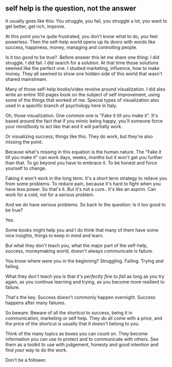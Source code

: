 ## self help is the question, not the answer

It usually goes like this: You struggle, you fail, you struggle a lot, you want to get better, get rich, improve.

At this point you're quite frustrated, you don't know what to do, you feel powerless.
Then the self-help world opens up its doors with words like success, happiness, money, managing and controlling people.

Is it too good to be true?.
Before answer this let me share one thing: I did struggle. I did fail. I did search for a solution.
At that time those solutions seemed like the perfect one. I studied marketing, influence, how to make money. They all seemed to show one hidden side of this world that wasn't shared mainstream.

Many of those self-help books/video revolve around visualization. I did also write an entire 100 pages book on the subject of self improvement, using some of the things that worked of me. Special types of visualization also used in a specific branch of psychology here in Italy.

Oh, those visualization. One common one is "Fake it till you make it".
It's based around the fact that if you mimic being happy, you'll someone force your mind/body to act like that and it will partially work.

Or visualizing success, things like this.
They do work, but they're also missing the point.

Because what's missing in this equation is the human nature. The "Fake it till you make it" can work days, weeks, months but it won't get you further than that. To go beyond you have to embrace it. To be honest and force yourself to change.

Faking it won't work in the long term. It's a short term strategy to relieve you from some problems. To reduce pain, because it's hard to fight when you have less power. So that's it. But it's not a cure..
It's like an aspirin. Can work for a cold, not for a serious problem.

And we _do_ have serious problems.
So back to the question: Is it too good to be true?

Yes.

Some books might help you and I do think that many of them have some nice insights, things to keep in mind and learn.

But what they don't teach you, what the major part of the self-help, success, moneymaking world, doesn't always communicate is failure.

You know where were you in the beginning? Struggling. Failing. Trying and failing.

What they don't teach you is that _it's perfectly fine to fail_ as long as you try again, as you continue learning and trying, as you become more resilient to failure.

That's the key. Success doesn't commonly happen overnight.
Success happens after many failures.

So beware. Beware of all the shortcut to success, being it in communication, marketing or self help.
They do all come with a price, and the price of the shortcut is usually that it doesn't belong to you.

Think of the many topics as boxes you can count on. They become information you can use to protect and to communicate with others. See them as a toolkit to use with judgement, honesty and good intention and find _your_ way to do the work.

Don't be a follower.

